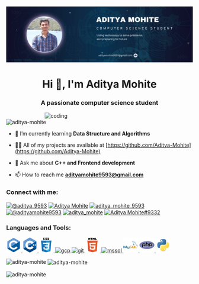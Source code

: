 ![logo](https://github.com/Aditya-Mohite/Aditya-Mohite/blob/main/GitHub%20Banner.png)

<h1 align="center">Hi 👋, I'm Aditya Mohite</h1>
<h3 align="center">A passionate computer science student</h3>

<img align="right" alt="coding" width="400" src="https://user-images.githubusercontent.com/55389276/140866485-8fb1c876-9a8f-4d6a-98dc-08c4981eaf70.gif">

<p align="left"> <img src="https://komarev.com/ghpvc/?username=aditya-mohite&label=Profile%20views&color=0e75b6&style=flat" alt="aditya-mohite" /> </p>

- 🌱 I’m currently learning **Data Structure and Algorithms**

- 👨‍💻 All of my projects are available at [https://github.com/Aditya-Mohite](https://github.com/Aditya-Mohite)

- 💬 Ask me about **C++ and Frontend development**

- 📫 How to reach me **adityamohite9593@gmail.com**

<h3 align="left">Connect with me:</h3>
<p align="left">
<a href="https://twitter.com/@aditya_9593" target="blank"><img align="center" src="https://raw.githubusercontent.com/rahuldkjain/github-profile-readme-generator/master/src/images/icons/Social/twitter.svg" alt="@aditya_9593" height="30" width="40" /></a>
<a href="https://linkedin.com/in/aditya-mohite-18624a21a" target="blank"><img align="center" src="https://raw.githubusercontent.com/rahuldkjain/github-profile-readme-generator/master/src/images/icons/Social/linked-in-alt.svg" alt="Aditya Mohite" height="30" width="40" /></a>
<a href="https://instagram.com/aditya_mohite_9593" target="blank"><img align="center" src="https://raw.githubusercontent.com/rahuldkjain/github-profile-readme-generator/master/src/images/icons/Social/instagram.svg" alt="aditya_mohite_9593" height="30" width="40" /></a>
<a href="https://www.hackerrank.com/@adityamohite9593" target="blank"><img align="center" src="https://raw.githubusercontent.com/rahuldkjain/github-profile-readme-generator/master/src/images/icons/Social/hackerrank.svg" alt="@adityamohite9593" height="30" width="40" /></a>
<a href="https://www.leetcode.com/aditya_mohite" target="blank"><img align="center" src="https://raw.githubusercontent.com/rahuldkjain/github-profile-readme-generator/master/src/images/icons/Social/leet-code.svg" alt="aditya_mohite" height="30" width="40" /></a>
<a href="https://discord.gg/Aditya Mohite#9332" target="blank"><img align="center" src="https://raw.githubusercontent.com/rahuldkjain/github-profile-readme-generator/master/src/images/icons/Social/discord.svg" alt="Aditya Mohite#9332" height="30" width="40" /></a>
</p>

<h3 align="left">Languages and Tools:</h3>
<p align="left"> <a href="https://www.cprogramming.com/" target="_blank" rel="noreferrer"> <img src="https://raw.githubusercontent.com/devicons/devicon/master/icons/c/c-original.svg" alt="c" width="40" height="40"/> </a> <a href="https://www.w3schools.com/cpp/" target="_blank" rel="noreferrer"> <img src="https://raw.githubusercontent.com/devicons/devicon/master/icons/cplusplus/cplusplus-original.svg" alt="cplusplus" width="40" height="40"/> </a> <a href="https://www.w3schools.com/css/" target="_blank" rel="noreferrer"> <img src="https://raw.githubusercontent.com/devicons/devicon/master/icons/css3/css3-original-wordmark.svg" alt="css3" width="40" height="40"/> </a> <a href="https://cloud.google.com" target="_blank" rel="noreferrer"> <img src="https://www.vectorlogo.zone/logos/google_cloud/google_cloud-icon.svg" alt="gcp" width="40" height="40"/> </a> <a href="https://git-scm.com/" target="_blank" rel="noreferrer"> <img src="https://www.vectorlogo.zone/logos/git-scm/git-scm-icon.svg" alt="git" width="40" height="40"/> </a> <a href="https://www.w3.org/html/" target="_blank" rel="noreferrer"> <img src="https://raw.githubusercontent.com/devicons/devicon/master/icons/html5/html5-original-wordmark.svg" alt="html5" width="40" height="40"/> </a> <a href="https://www.microsoft.com/en-us/sql-server" target="_blank" rel="noreferrer"> <img src="https://www.svgrepo.com/show/303229/microsoft-sql-server-logo.svg" alt="mssql" width="40" height="40"/> </a> <a href="https://www.mysql.com/" target="_blank" rel="noreferrer"> <img src="https://raw.githubusercontent.com/devicons/devicon/master/icons/mysql/mysql-original-wordmark.svg" alt="mysql" width="40" height="40"/> </a> <a href="https://www.php.net" target="_blank" rel="noreferrer"> <img src="https://raw.githubusercontent.com/devicons/devicon/master/icons/php/php-original.svg" alt="php" width="40" height="40"/> </a> <a href="https://www.python.org" target="_blank" rel="noreferrer"> <img src="https://raw.githubusercontent.com/devicons/devicon/master/icons/python/python-original.svg" alt="python" width="40" height="40"/> </a> </p>

<p><img align="left" src="https://github-readme-stats.vercel.app/api/top-langs?username=aditya-mohite&show_icons=true&locale=en&layout=compact" alt="aditya-mohite" /></p>

<p>&nbsp;<img align="center" src="https://github-readme-stats.vercel.app/api?username=aditya-mohite&show_icons=true&locale=en" alt="aditya-mohite" /></p>

<p><img align="center" src="https://github-readme-streak-stats.herokuapp.com/?user=aditya-mohite&" alt="aditya-mohite" /></p>
